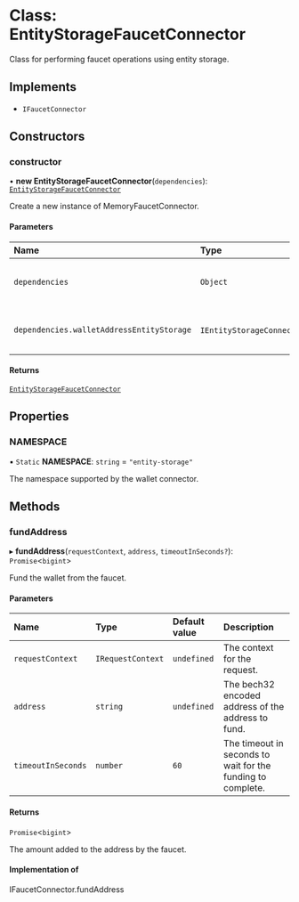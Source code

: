# Class: EntityStorageFaucetConnector

Class for performing faucet operations using entity storage.

## Implements

- `IFaucetConnector`

## Constructors

### constructor

• **new EntityStorageFaucetConnector**(`dependencies`): [`EntityStorageFaucetConnector`](EntityStorageFaucetConnector.md)

Create a new instance of MemoryFaucetConnector.

#### Parameters

| Name | Type | Description |
| :------ | :------ | :------ |
| `dependencies` | `Object` | The dependencies for the wallet connector. |
| `dependencies.walletAddressEntityStorage` | `IEntityStorageConnector`\<[`IWalletAddress`](../interfaces/IWalletAddress.md)\> | The entity storage for wallet addresses. |

#### Returns

[`EntityStorageFaucetConnector`](EntityStorageFaucetConnector.md)

## Properties

### NAMESPACE

▪ `Static` **NAMESPACE**: `string` = `"entity-storage"`

The namespace supported by the wallet connector.

## Methods

### fundAddress

▸ **fundAddress**(`requestContext`, `address`, `timeoutInSeconds?`): `Promise`\<`bigint`\>

Fund the wallet from the faucet.

#### Parameters

| Name | Type | Default value | Description |
| :------ | :------ | :------ | :------ |
| `requestContext` | `IRequestContext` | `undefined` | The context for the request. |
| `address` | `string` | `undefined` | The bech32 encoded address of the address to fund. |
| `timeoutInSeconds` | `number` | `60` | The timeout in seconds to wait for the funding to complete. |

#### Returns

`Promise`\<`bigint`\>

The amount added to the address by the faucet.

#### Implementation of

IFaucetConnector.fundAddress
